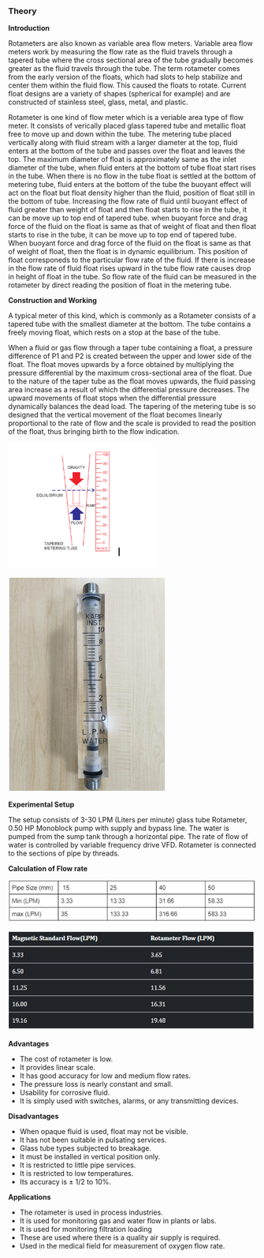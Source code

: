 ### Theory

**Introduction**

Rotameters are also known as variable area flow meters. Variable area flow meters work by measuring the flow rate as the fluid travels through a tapered tube where the cross sectional area of the tube gradually becomes greater as the fluid travels through the tube. The term rotameter comes from the early version of the floats, which had slots to help stabilize and center them within the fluid flow. This caused the floats to rotate. Current float designs are a variety of shapes (spherical for example) and are constructed of stainless steel, glass, metal, and plastic.

Rotameter is one kind of flow meter which is a veriable area type of flow meter. It consists of verically placed glass tapered tube and metallic float free to move up and down within the tube. The metering tube placed vertically along with fluid stream with a larger diameter at the top, fluid enters at the bottom of the tube and passes over the float and leaves the top. The maximum diameter of float is approximately same as the inlet diameter of the tube, when fluid enters at the bottom of tube float start rises in the tube. When there is no flow in the tube float is settled at the bottom of metering tube, fluid enters at the bottom of the tube the buoyant effect will act on the float but float density higher than the fluid, position of float still in the bottom of tube. Increasing the flow rate of fluid until buoyant effect of fluid greater than weight of float and then float starts to rise in the tube, it can be move up to top end of tapered tube. when buoyant force and drag force of the fluid on the float is same as that of weight of float and then float starts to rise in the tube, it can be move up to top end of tapered tube. When buoyant force and drag force of the fluid on the float is same as that of weight of float, then the float is in dynamic equilibrium. This position of float corresponeds to the particular flow rate of the fluid. If there is increase in the flow rate of fluid float rises upward in the tube flow rate causes drop in height of float in the tube. So flow rate of the fluid can be measured in the rotameter by direct reading the position of float in the metering tube.


**Construction and Working**

A typical meter of this kind, which is commonly as a Rotameter consists of a tapered tube with the smallest diameter at the bottom. The tube contains a freely moving float, which rests on a stop at the base of the tube. 

When a fluid or gas flow through a taper tube containing a float, a pressure difference of P1 and P2 is created between the upper and lower side of the float. The float moves upwards by a force obtained by multiplying the pressure differential by the maximum cross-sectional area of the float. Due to the nature of the taper tube as the float moves upwards, the fluid passing area increase as a result of which the differential pressure decreases. The upward movements of float stops when the differential pressure dynamically balances the dead load. The tapering of the metering tube is so designed that the vertical movement of the float becomes linearly proportional to the rate of flow and the scale is provided to read the position of the float, thus bringing birth to the flow indication. 

![1](images/figure1.PNG)


![2](images/figure2.PNG)


**Experimental Setup**

The setup consists of 3-30 LPM (Liters per minute) glass tube Rotameter, 0.50 HP Monoblock pump with supply and bypass line. The water is pumped from the sump tank through a horizontal pipe. The rate of flow of water is controlled by variable frequency drive VFD. Rotameter is connected to the sections of pipe by threads.

**Calculation of Flow rate**

![3](images/figure3.PNG)

![4](images/figure4.jpeg)						

**Advantages** 
- The cost of rotameter is low.
- It provides linear scale.
- It has good accuracy for low and medium flow rates.
- The pressure loss is nearly constant and small.
- Usability for corrosive fluid.
- It is simply used with switches, alarms, or any transmitting devices.

**Disadvantages**
- When opaque fluid is used, float may not be visible.
- It has not been suitable in pulsating services.
- Glass tube types subjected to breakage.
- It must be installed in vertical position only.
- It is restricted to little pipe services.
- It is restricted to low temperatures.
- Its accuracy is &plusmn; 1/2 to 10%.

**Applications** 
- The rotameter is used in process industries.
- It is used for monitoring gas and water flow in plants or labs.
- It is used for monitoring filtration loading
- These are used where there is a quality air supply is required.
- Used in the medical field for measurement of oxygen flow rate.

